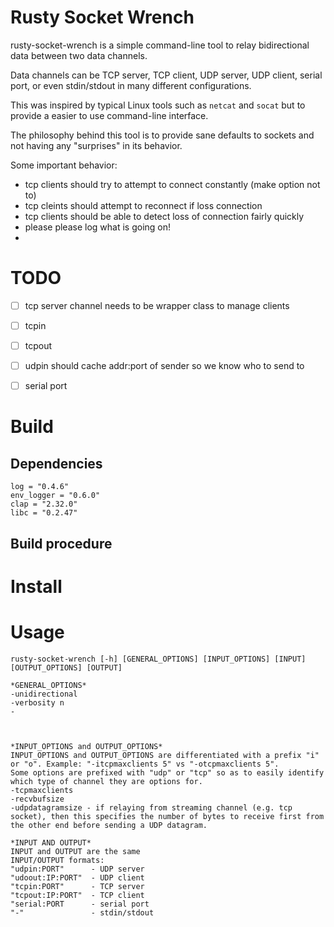 # Rusty Socket Wrench

rusty-socket-wrench is a simple command-line tool to relay bidirectional data between two data channels.

Data channels can be TCP server, TCP client, UDP server, UDP client, serial port, or even stdin/stdout in many different configurations.

This was inspired by typical Linux tools such as `netcat` and `socat` but to provide a easier to use command-line interface.

The philosophy behind this tool is to provide sane defaults to sockets and not having any "surprises" in its behavior.


Some important behavior:

* tcp clients should try to attempt to connect constantly (make option not to)
* tcp cleints should attempt to reconnect if loss connection
* tcp clients should be able to detect loss of connection fairly quickly
* please please log what is going on!
* 

# TODO

- [ ] tcp server channel needs to be wrapper class to manage clients
- [ ] tcpin
- [ ] tcpout
- [ ] udpin should cache addr:port of sender so we know who to send to
- [ ] serial port


# Build

## Dependencies

```
log = "0.4.6"
env_logger = "0.6.0"
clap = "2.32.0"
libc = "0.2.47"
```

## Build procedure

# Install

# Usage

```
rusty-socket-wrench [-h] [GENERAL_OPTIONS] [INPUT_OPTIONS] [INPUT] [OUTPUT_OPTIONS] [OUTPUT]

*GENERAL_OPTIONS*
-unidirectional
-verbosity n
-



*INPUT_OPTIONS and OUTPUT_OPTIONS*
INPUT_OPTIONS and OUTPUT_OPTIONS are differentiated with a prefix "i" or "o". Example: "-itcpmaxclients 5" vs "-otcpmaxclients 5".
Some options are prefixed with "udp" or "tcp" so as to easily identify which type of channel they are options for.
-tcpmaxclients
-recvbufsize
-udpdatagramsize - if relaying from streaming channel (e.g. tcp socket), then this specifies the number of bytes to receive first from the other end before sending a UDP datagram. 

*INPUT AND OUTPUT*
INPUT and OUTPUT are the same
INPUT/OUTPUT formats:
"udpin:PORT"      - UDP server
"udoout:IP:PORT"  - UDP client
"tcpin:PORT"      - TCP server
"tcpout:IP:PORT"  - TCP client
"serial:PORT      - serial port
"-"               - stdin/stdout

```